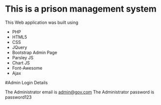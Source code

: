 # This is a prison management system 

This Web application was built using
 - PHP
 - HTML5
 - CSS
 - JQuery
 - Bootstrap Admin Page
 - Parsley JS
 - Chart JS
 - Font-Awesome 
 - Ajax 

#Admin Login Details

The Administrator email is admin@gov.com
The Administrator password is password123



